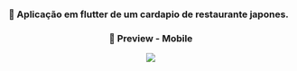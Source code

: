 
  ### 🍣 Aplicação em flutter de um cardapio de restaurante japones. 

<h3 align="center">
🍜 Preview - Mobile 
</h3>

<div align="center">
  <img  src="https://cdn.discordapp.com/attachments/1098139264258158602/1110126234148556850/Design_sem_nome_1.png"/>
</div>
